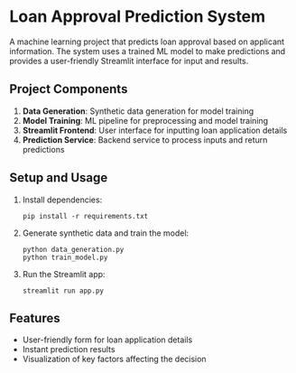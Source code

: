 # Loan Approval Prediction System

A machine learning project that predicts loan approval based on applicant information. The system uses a trained ML model to make predictions and provides a user-friendly Streamlit interface for input and results.

## Project Components

1. **Data Generation**: Synthetic data generation for model training
2. **Model Training**: ML pipeline for preprocessing and model training
3. **Streamlit Frontend**: User interface for inputting loan application details
4. **Prediction Service**: Backend service to process inputs and return predictions

## Setup and Usage

1. Install dependencies:
   ```
   pip install -r requirements.txt
   ```

2. Generate synthetic data and train the model:
   ```
   python data_generation.py
   python train_model.py
   ```

3. Run the Streamlit app:
   ```
   streamlit run app.py
   ```

## Features

- User-friendly form for loan application details
- Instant prediction results
- Visualization of key factors affecting the decision
